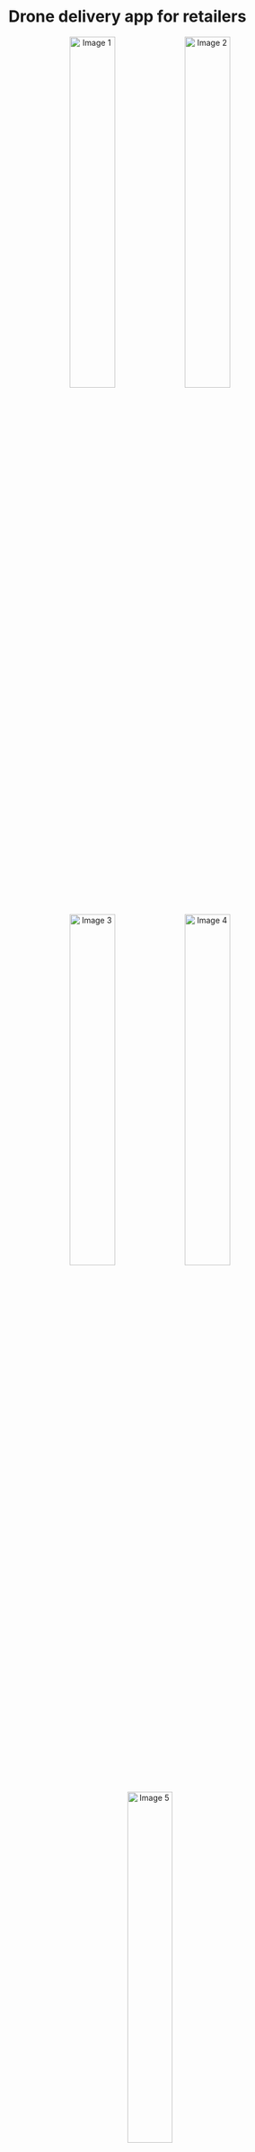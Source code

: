 # Drone delivery app for retailers

<p align="center">
  <img src="https://github.com/Agrawal-Krishna/Mobile-app-drone-delivery-prototype/blob/main/1.png" alt="Image 1" width="40%" />
  <img src="https://github.com/Agrawal-Krishna/Mobile-app-drone-delivery-prototype/blob/main/2.png" alt="Image 2" width="40%" />
  <img src="https://github.com/Agrawal-Krishna/Mobile-app-drone-delivery-prototype/blob/main/3.png" alt="Image 3" width="40%" />
  <img src="https://github.com/Agrawal-Krishna/Mobile-app-drone-delivery-prototype/blob/main/4.png" alt="Image 4" width="40%" />
  <img src="https://github.com/Agrawal-Krishna/Mobile-app-drone-delivery-prototype/blob/main/5.png" alt="Image 5" width="40%" />
</p>

# Prototype
click the image to view the Figma prototype

 <a href="https://www.figma.com/proto/HHZjbyNCzMCypGO0lXZPpn/DSW?node-id=362-2529&starting-point-node-id=362%3A2529&scaling=scale-down&mode=design&t=rBD6cqijdj1dPADF-1">
        <img src="https://github.com/Agrawal-Krishna/Mobile-app-drone-delivery-prototype/blob/main/Screenshot%202024-02-06%20222201.png" alt="Design Screenshot" width="20%" style="max-width:100%;">
      </a>

# Original Problem 
‘Big box retailers want to attract more Millennials/Gen Y customers’. 

Customer Centric Reframing: ‘Young working Millennials want big box retailers to better meet their shopping needs’.
# Product Vision Statement 
To enhance the big box customers shopping experience by faster, efficient, and sustainable product delivery.
# The Solution
We want to deliver a smooth seamless delivery service to the customer. We envision the drone to fly with a carriage that stores the product.
# The Challenges
We will elaborate on unforeseen challenges in the viability of the solution. As Drone delivery is a novel technology there are some logistic challenges that need to be addressed. In recent times drones have become a more prevalent technology and innovations that suits are needed. Following are the challenges faced and raised since the last presentation.

- Since it’s a nascent product we plan to launch it in Suburban and rural America first. As per American Housing survey (AHS), 52% households are in suburban and 21% in rural. 90% of the US population stays 10 miles from a Walmart store, 75% for Target. The network effect of the big box retailers has access to the customers and drone delivery will be providing them with a competitive edge.
- At present there are 12 drone delivery companies in the market such as Zipline, Wing and Flytrex. The big delivery giants such as UPS, Amazon and Volvo are also invested in the technology. Arizona, Arkansas, Florida, North Carolina, Texas, Utah, and Virginia already have drone delivery with 6000 successful deliveries from Walmart alone. Federal Aviation Administration (FAA) has Part 135 regulations which dictates the criteria for Registration, flying, remote ID and load carrying for the drones under community-based organization.
- The drone will be automated with GPS tracking and will be able to guide themselves to and back to the store for reloading. Companies like Zipline are making 500 deliveries per day. The drones can sustain themselves in all kinds of weather conditions.
The delivery method is challenging as it needs to be precise, secure and enable easy delivery. Since we are targeting the Suburb and rural America, all the houses have backyards that are secure for delivery identified and prevent the package from porch pirates. Technical aspects can be explained during the presentation.
- Customer interaction will happen with the assistance of the application that would provide them with the location of their package, estimated delivery time and other similar information. Their delivery will be automated but and for returns customers will be able to interact with the drone carriage.
The Drones will be operating from a separate dedicated Sub section of the big box retailers’ stores.
- A major concern is the noise from the drones. Recent innovations from the biomimicry of the silent flight of the owl, has led to the development of silent drone propellers that could deliver products at very low decibel levels. The Drones will operate at heights that would be unobtrusive to the people and will lower the self-stabilizing carriage to deliver the product precisely even in high winds and rain.
- The average weight delivered is generally below 5 pounds. But the present carrying capacity of the drones are 55 pounds. The delivery option is dedicated to small, non-fragile items such as Apparel, Toiletries etc. The Application will determine based on the drone capacity and highlight the user when the capacity is reached allowing them to choose from multiple drone or traditional delivery options.
- The Application will only show drone delivery option if it is available in the customer zip code (taken from their address) 


# Prototype
Our team will be making a Clickable high fidelity visual with focus on the following use cases:

Login screen – The user will be able to login using their preferred social media login and strong password. Login provides security and quick access to the products on the site.

Home screen – The user will have access to quick search options and filters based on their zip code. The home screen will also avail the user to sales and other discounts available on the platform.

Product screen – The user will be able to understand the product offerings, price and will have the option of buying the product with customizable delivery locations. Registered users will be able to create wish lists and come back to their order or change order.

Shopping Cart – The user will be able to see the total cost of all items in the cart and available discounts, save for future purchase.

Delivery information screen – The user will be able to see the available delivery options in their zip code.
Delivery Method screen – The user will see what items are eligible for drone delivery by icon and the option of choosing other modes of delivery.

Check out screen – The screen gives the user swift payment option for future purchases.
 
Order Confirmation screen – The user will be able to cancel, track change in the delivery.

Feedback screen – The user will have an opportunity to express their concerns and areas of improvement in their experience.

Return Initiation screen – The user will be able to quickly return products with clarity and no extra cost or travel.

Timeline- The team will work on 2-week sprints. For the creation of the prototype, we will be beginning with the high difficulty sections moving on to the low difficulty.

# Highlights 
Though we had various concepts in consideration, Drone delivery stood out as we were able to target business and human needs that are feasible, and viable. Drone delivery has the potential to solve several of the pain points faced by customers, especially young working millennials before, during, and after shopping. With drone delivery, customers no longer need to worry about finding a parking spot or having limited time to visit a store. They can easily order products online and receive their deliveries within a short period of time, eliminating the need to wait in long checkout queues and reducing the high delivery charges often associated with online shopping. Improving customer satisfaction and experience is a top priority for us. Overall, drone delivery has the potential to revolutionize the way we shop and deliver goods, making it a game-changer in the delivery industry.

# Conclusion 
We will share some of the progress made in the creation of the Prototype of the App.
